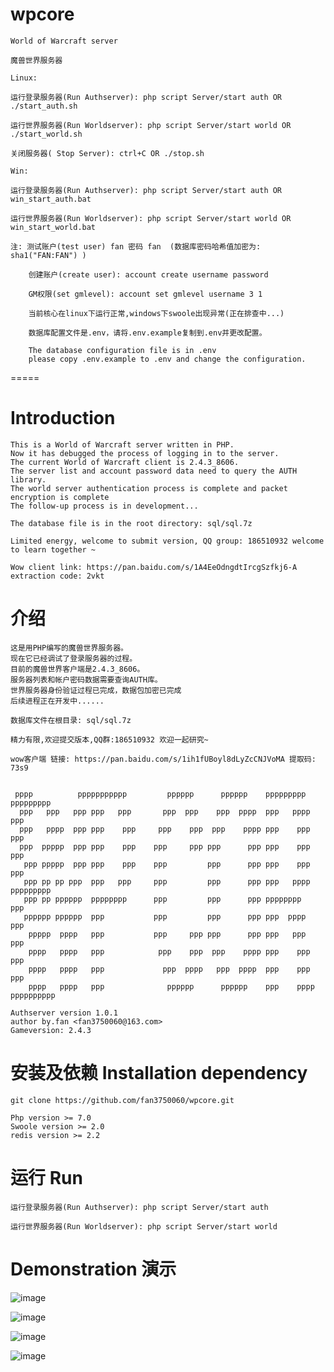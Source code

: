 # wpcore
	World of Warcraft server

	魔兽世界服务器
	
	Linux:

	运行登录服务器(Run Authserver): php script Server/start auth OR ./start_auth.sh

	运行世界服务器(Run Worldserver): php script Server/start world OR ./start_world.sh

	关闭服务器( Stop Server): ctrl+C OR ./stop.sh 

	Win:

	运行登录服务器(Run Authserver): php script Server/start auth OR win_start_auth.bat

	运行世界服务器(Run Worldserver): php script Server/start world OR win_start_world.bat

	注: 测试账户(test user) fan 密码 fan  (数据库密码哈希值加密为: sha1("FAN:FAN") )

		创建账户(create user): account create username password

		GM权限(set gmlevel): account set gmlevel username 3 1

		当前核心在linux下运行正常,windows下swoole出现异常(正在排查中...)

		数据库配置文件是.env，请将.env.example复制到.env并更改配置。

		The database configuration file is in .env
		please copy .env.example to .env and change the configuration.

=====

# Introduction
	This is a World of Warcraft server written in PHP.
	Now it has debugged the process of logging in to the server.
	The current World of Warcraft client is 2.4.3_8606.
	The server list and account password data need to query the AUTH library.
	The world server authentication process is complete and packet encryption is complete
	The follow-up process is in development...

	The database file is in the root directory: sql/sql.7z

	Limited energy, welcome to submit version, QQ group: 186510932 welcome to learn together ~

	Wow client link: https://pan.baidu.com/s/1A4EeOdngdtIrcgSzfkj6-A extraction code: 2vkt

# 介绍
	这是用PHP编写的魔兽世界服务器。
	现在它已经调试了登录服务器的过程。
	目前的魔兽世界客户端是2.4.3_8606。
	服务器列表和帐户密码数据需要查询AUTH库。
	世界服务器身份验证过程已完成，数据包加密已完成
	后续进程正在开发中......

	数据库文件在根目录: sql/sql.7z

	精力有限,欢迎提交版本,QQ群:186510932 欢迎一起研究~

	wow客户端 链接: https://pan.baidu.com/s/1ih1fUBoyl8dLyZcCNJVoMA 提取码: 73s9

~~~
                                                                                 
 pppp          ppppppppppp         pppppp      pppppp    ppppppppp   ppppppppp  
  ppp   ppp   ppp ppp   ppp       ppp  ppp    ppp  pppp  ppp   pppp  ppp        
  ppp   pppp  ppp ppp    ppp     ppp    ppp  ppp    pppp ppp    ppp  ppp        
  ppp  ppppp  ppp ppp    ppp    ppp     ppp ppp      ppp ppp    ppp  ppp        
   ppp ppppp  ppp ppp    ppp    ppp         ppp      ppp ppp    ppp  ppp        
   ppp pp pp ppp  ppp   ppp     ppp         ppp      ppp ppp   pppp  ppppppppp  
   ppp pp pppppp  pppppppp      ppp         ppp      ppp pppppppp    ppp        
   pppppp pppppp  ppp           ppp         ppp      ppp ppp  pppp   ppp        
    ppppp  pppp   ppp           ppp     ppp ppp      ppp ppp   ppp   ppp        
    pppp   pppp   ppp            ppp    ppp  ppp    pppp ppp    ppp  ppp        
    pppp   pppp   ppp             ppp  pppp   ppp  pppp  ppp    ppp  ppp        
    pppp   pppp   ppp              pppppp      pppppp    ppp    pppp pppppppppp
        
Authserver version 1.0.1
author by.fan <fan3750060@163.com>
Gameversion: 2.4.3

~~~

# 安装及依赖 Installation dependency
	git clone https://github.com/fan3750060/wpcore.git

	Php version >= 7.0
	Swoole version >= 2.0
	redis version >= 2.2

# 运行 Run
	运行登录服务器(Run Authserver): php script Server/start auth

	运行世界服务器(Run Worldserver): php script Server/start world

# Demonstration 演示

![image](https://pictureblog.oss-cn-beijing.aliyuncs.com/1.png1.png)

![image](https://pictureblog.oss-cn-beijing.aliyuncs.com/1.png2.png)

![image](https://pictureblog.oss-cn-beijing.aliyuncs.com/1.png3.png)

![image](https://pictureblog.oss-cn-beijing.aliyuncs.com/1.png4.png)







	



